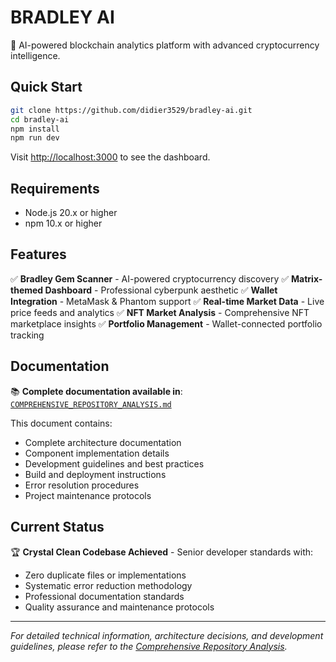 # BRADLEY AI

🚀 AI-powered blockchain analytics platform with advanced cryptocurrency intelligence.

## Quick Start

```bash
git clone https://github.com/didier3529/bradley-ai.git
cd bradley-ai
npm install
npm run dev
```

Visit [http://localhost:3000](http://localhost:3000) to see the dashboard.

## Requirements

- Node.js 20.x or higher
- npm 10.x or higher

## Features

✅ **Bradley Gem Scanner** - AI-powered cryptocurrency discovery
✅ **Matrix-themed Dashboard** - Professional cyberpunk aesthetic
✅ **Wallet Integration** - MetaMask & Phantom support
✅ **Real-time Market Data** - Live price feeds and analytics
✅ **NFT Market Analysis** - Comprehensive NFT marketplace insights
✅ **Portfolio Management** - Wallet-connected portfolio tracking

## Documentation

📚 **Complete documentation available in**: [`COMPREHENSIVE_REPOSITORY_ANALYSIS.md`](./COMPREHENSIVE_REPOSITORY_ANALYSIS.md)

This document contains:
- Complete architecture documentation
- Component implementation details
- Development guidelines and best practices
- Build and deployment instructions
- Error resolution procedures
- Project maintenance protocols

## Current Status

🏆 **Crystal Clean Codebase Achieved** - Senior developer standards with:
- Zero duplicate files or implementations
- Systematic error reduction methodology
- Professional documentation standards
- Quality assurance and maintenance protocols

---

*For detailed technical information, architecture decisions, and development guidelines, please refer to the [Comprehensive Repository Analysis](./COMPREHENSIVE_REPOSITORY_ANALYSIS.md).*
